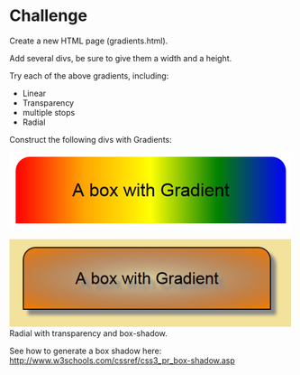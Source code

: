 # Challenge

Create a new HTML page (gradients.html).

Add several divs, be sure to give them a width and a height.

Try each of the above gradients, including:

- Linear
- Transparency
- multiple stops
- Radial

Construct the following divs with Gradients:

![](imgs/13.png)

![](imgs/14.png)
Radial with transparency and box-shadow.


See how to generate a box shadow here:
http://www.w3schools.com/cssref/css3_pr_box-shadow.asp